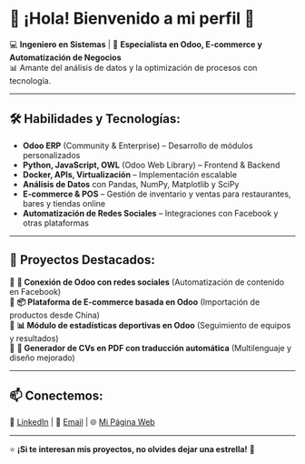 # 👋 ¡Hola! Bienvenido a mi perfil 🚀  

💻 **Ingeniero en Sistemas** | 🔹 **Especialista en Odoo, E-commerce y Automatización de Negocios**  
📊 Amante del análisis de datos y la optimización de procesos con tecnología.  

---

## 🛠️ Habilidades y Tecnologías:
- **Odoo ERP** (Community & Enterprise) – Desarrollo de módulos personalizados  
- **Python, JavaScript, OWL** (Odoo Web Library) – Frontend & Backend  
- **Docker, APIs, Virtualización** – Implementación escalable  
- **Análisis de Datos** con Pandas, NumPy, Matplotlib y SciPy  
- **E-commerce & POS** – Gestión de inventario y ventas para restaurantes, bares y tiendas online  
- **Automatización de Redes Sociales** – Integraciones con Facebook y otras plataformas  

---

## 🚀 Proyectos Destacados:
🔹 **🔗 Conexión de Odoo con redes sociales** (Automatización de contenido en Facebook)  
🔹 **📦 Plataforma de E-commerce basada en Odoo** (Importación de productos desde China)  
🔹 **📊 Módulo de estadísticas deportivas en Odoo** (Seguimiento de equipos y resultados)  
🔹 **📄 Generador de CVs en PDF con traducción automática** (Multilenguaje y diseño mejorado)  

---

## 📫 Conectemos:
🔗 [LinkedIn](https://www.linkedin.com/in/jorgealqs/) | 📧 [Email](mailto:joralquisi@hotmail.com) | 🌐 [Mi Página Web](https://tuweb.com)  

---

⭐ **¡Si te interesan mis proyectos, no olvides dejar una estrella!** 🚀  
